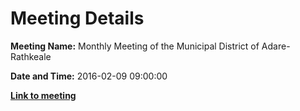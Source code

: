 # Meeting Details

**Meeting Name:** Monthly Meeting of the Municipal District of Adare-Rathkeale

**Date and Time:** 2016-02-09 09:00:00

**<a href="https://www.limerick.ie/council/whats-on/monthly-meeting-municipal-district-adare-rathkeale-22" target="_blank">Link to meeting</a>**
